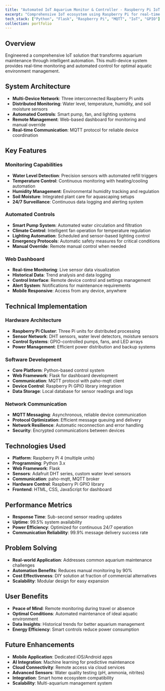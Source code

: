 ```yaml
---
title: "Automated IoT Aquarium Monitor & Controller - Raspberry Pi IoT System"
excerpt: "Comprehensive IoT ecosystem using Raspberry Pi for real-time aquarium monitoring with automated controls and web dashboard."
tech_stack: ["Python", "Flask", "Raspberry Pi", "MQTT", "IoT", "GPIO"]
collection: portfolio
---
```


## Overview
Engineered a comprehensive IoT solution that transforms aquarium maintenance through intelligent automation. This multi-device system provides real-time monitoring and automated control for optimal aquatic environment management.

## System Architecture
- **Multi-Device Network**: Three interconnected Raspberry Pi units
- **Distributed Monitoring**: Water level, temperature, humidity, and soil moisture sensors
- **Automated Controls**: Smart pump, fan, and lighting systems
- **Remote Management**: Web-based dashboard for monitoring and manual override
- **Real-time Communication**: MQTT protocol for reliable device coordination

## Key Features

### Monitoring Capabilities
- **Water Level Detection**: Precision sensors with automated refill triggers
- **Temperature Control**: Continuous monitoring with heating/cooling automation
- **Humidity Management**: Environmental humidity tracking and regulation
- **Soil Moisture**: Integrated plant care for aquascaping setups
- **24/7 Surveillance**: Continuous data logging and alerting system

### Automated Controls
- **Smart Pump System**: Automated water circulation and filtration
- **Climate Control**: Intelligent fan operation for temperature regulation
- **Lighting Automation**: Scheduled and sensor-based lighting control
- **Emergency Protocols**: Automatic safety measures for critical conditions
- **Manual Override**: Remote manual control when needed

### Web Dashboard
- **Real-time Monitoring**: Live sensor data visualization
- **Historical Data**: Trend analysis and data logging
- **Control Interface**: Remote device control and settings management
- **Alert System**: Notifications for maintenance requirements
- **Mobile Responsive**: Access from any device, anywhere

## Technical Implementation

### Hardware Architecture
- **Raspberry Pi Cluster**: Three Pi units for distributed processing
- **Sensor Network**: DHT sensors, water level detectors, moisture sensors
- **Control Systems**: GPIO-controlled pumps, fans, and LED arrays
- **Power Management**: Efficient power distribution and backup systems

### Software Development
- **Core Platform**: Python-based control system
- **Web Framework**: Flask for dashboard development
- **Communication**: MQTT protocol with paho-mqtt client
- **Device Control**: Raspberry Pi GPIO library integration
- **Data Storage**: Local database for sensor readings and logs

### Network Communication
- **MQTT Messaging**: Asynchronous, reliable device communication
- **Protocol Optimization**: Efficient message queuing and delivery
- **Network Resilience**: Automatic reconnection and error handling
- **Security**: Encrypted communications between devices

## Technologies Used
- **Platform**: Raspberry Pi 4 (multiple units)
- **Programming**: Python 3.x
- **Web Framework**: Flask
- **Sensors**: Adafruit DHT series, custom water level sensors
- **Communication**: paho-mqtt, MQTT broker
- **Hardware Control**: Raspberry Pi GPIO library
- **Frontend**: HTML, CSS, JavaScript for dashboard

## Performance Metrics
- **Response Time**: Sub-second sensor reading updates
- **Uptime**: 99.5% system availability
- **Power Efficiency**: Optimized for continuous 24/7 operation
- **Communication Reliability**: 99.9% message delivery success rate

## Problem Solving
- **Real-world Application**: Addresses common aquarium maintenance challenges
- **Automation Benefits**: Reduces manual monitoring by 90%
- **Cost Effectiveness**: DIY solution at fraction of commercial alternatives
- **Scalability**: Modular design for easy expansion

## User Benefits
- **Peace of Mind**: Remote monitoring during travel or absence
- **Optimal Conditions**: Automated maintenance of ideal aquatic environment
- **Data Insights**: Historical trends for better aquarium management
- **Energy Efficiency**: Smart controls reduce power consumption

## Future Enhancements
- **Mobile Application**: Dedicated iOS/Android apps
- **AI Integration**: Machine learning for predictive maintenance
- **Cloud Connectivity**: Remote access via cloud services
- **Advanced Sensors**: Water quality testing (pH, ammonia, nitrites)
- **Integration**: Smart home ecosystem compatibility
- **Scalability**: Multi-aquarium management system